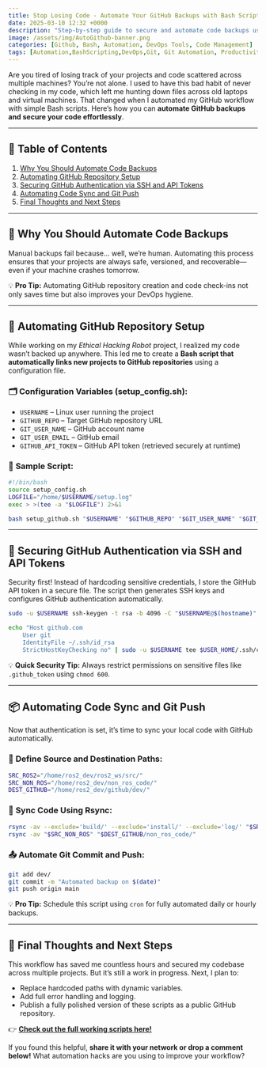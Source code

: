 ```yaml
---
title: Stop Losing Code - Automate Your GitHub Backups with Bash Scripts
date: 2025-03-10 12:32 +0000
description: "Step-by-step guide to secure and automate code backups using GitHub and Bash."
image: /assets/img/AutoGithub-banner.png
categories: [Github, Bash, Automation, DevOps Tools, Code Management]
tags: [Automation,BashScripting,DevOps,Git, Git Automation, ProductivityHacks] 
---
```


Are you tired of losing track of your projects and code scattered across multiple machines? You’re not alone. I used to have this bad habit of never checking in my code, which left me hunting down files across old laptops and virtual machines. That changed when I automated my GitHub workflow with simple Bash scripts. Here’s how you can **automate GitHub backups and secure your code effortlessly**.

---

## **🚀 Table of Contents**

1. [Why You Should Automate Code Backups](#why-you-should-automate-code-backups)
2. [Automating GitHub Repository Setup](#automating-github-repository-setup)
3. [Securing GitHub Authentication via SSH and API Tokens](#securing-github-authentication-via-ssh-and-api-tokens)
4. [Automating Code Sync and Git Push](#automating-code-sync-and-git-push)
5. [Final Thoughts and Next Steps](#final-thoughts-and-next-steps)

---

## **📂 Why You Should Automate Code Backups**

Manual backups fail because… well, we’re human. Automating this process ensures that your projects are always safe, versioned, and recoverable—even if your machine crashes tomorrow.

💡 **Pro Tip:** Automating GitHub repository creation and code check-ins not only saves time but also improves your DevOps hygiene.

---

## **🔧 Automating GitHub Repository Setup**

While working on my *Ethical Hacking Robot* project, I realized my code wasn’t backed up anywhere. This led me to create a **Bash script that automatically links new projects to GitHub repositories** using a configuration file.

### 🗂️ **Configuration Variables (setup\_config.sh):**

* `USERNAME` – Linux user running the project
* `GITHUB_REPO` – Target GitHub repository URL
* `GIT_USER_NAME` – GitHub account name
* `GIT_USER_EMAIL` – GitHub email
* `GITHUB_API_TOKEN` – GitHub API token (retrieved securely at runtime)

### 📄 **Sample Script:**

```bash
#!/bin/bash
source setup_config.sh
LOGFILE="/home/$USERNAME/setup.log"
exec > >(tee -a "$LOGFILE") 2>&1

bash setup_github.sh "$USERNAME" "$GITHUB_REPO" "$GIT_USER_NAME" "$GIT_USER_EMAIL" "$GITHUB_API_TOKEN"
```

---

## **🔐 Securing GitHub Authentication via SSH and API Tokens**

Security first! Instead of hardcoding sensitive credentials, I store the GitHub API token in a secure file. The script then generates SSH keys and configures GitHub authentication automatically.

```bash
sudo -u $USERNAME ssh-keygen -t rsa -b 4096 -C "$USERNAME@$(hostname)" -f $USER_HOME/.ssh/id_rsa -N ""

echo "Host github.com
    User git
    IdentityFile ~/.ssh/id_rsa
    StrictHostKeyChecking no" | sudo -u $USERNAME tee $USER_HOME/.ssh/config > /dev/null
```

💡 **Quick Security Tip:** Always restrict permissions on sensitive files like `.github_token` using `chmod 600`.

---

## **📦 Automating Code Sync and Git Push**

Now that authentication is set, it’s time to sync your local code with GitHub automatically.

### 📁 **Define Source and Destination Paths:**

```bash
SRC_ROS2="/home/ros2_dev/ros2_ws/src/"
SRC_NON_ROS="/home/ros2_dev/non_ros_code/"
DEST_GITHUB="/home/ros2_dev/github/dev/"
```

### 🔄 **Sync Code Using Rsync:**

```bash
rsync -av --exclude='build/' --exclude='install/' --exclude='log/' "$SRC_ROS2" "$DEST_GITHUB/src/"
rsync -av "$SRC_NON_ROS" "$DEST_GITHUB/non_ros_code/"
```

### 📤 **Automate Git Commit and Push:**

```bash
git add dev/
git commit -m "Automated backup on $(date)"
git push origin main
```

💡 **Pro Tip:** Schedule this script using `cron` for fully automated daily or hourly backups.

---

## **📅 Final Thoughts and Next Steps**

This workflow has saved me countless hours and secured my codebase across multiple projects. But it’s still a work in progress. Next, I plan to:

* Replace hardcoded paths with dynamic variables.
* Add full error handling and logging.
* Publish a fully polished version of these scripts as a public GitHub repository.

👉 **[Check out the full working scripts here!](https://github.com/richard-sebos/Ethical-Hacking-Robot/tree/main/Git-Automation)**

If you found this helpful, **share it with your network or drop a comment below!** What automation hacks are you using to improve your workflow?

